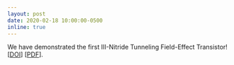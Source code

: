 ```yaml
---
layout: post
date: 2020-02-18 10:00:00-0500
inline: true
---
```


We have demonstrated the first III-Nitride Tunneling Field-Effect Transistor! [<a href="https://doi.org/10.1063/1.5132329" target="\_blank">DOI</a>] [<a href="{{ '20200218_APL_GaN_TFET.pdf' | prepend: '/assets/pdf/' | prepend: site.baseurl | prepend: site.url }}" target="\_blank">PDF</a>].
